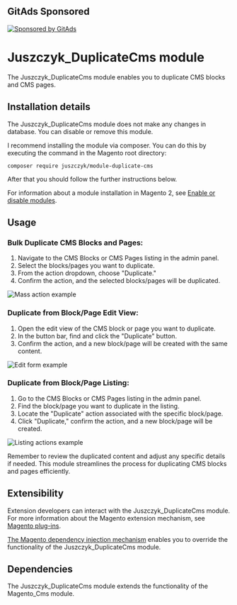 <!-- GitAds-Verify: PLKX2F6MCXN7TFQI529T5CFUJI897IQV -->
## GitAds Sponsored
[![Sponsored by GitAds](https://gitads.dev/v1/ad-serve?source=bartoszjuszczyk/duplicate-cms@github)](https://gitads.dev/v1/ad-track?source=bartoszjuszczyk/duplicate-cms@github)

# Juszczyk_DuplicateCms module

The Juszczyk_DuplicateCms module enables you to duplicate CMS blocks and CMS pages.

## Installation details

The Juszczyk_DuplicateCms module does not make any changes in database. You can disable or remove this module.

I recommend installing the module via composer. You can do this by executing the command in the Magento root directory:
```
composer require juszczyk/module-duplicate-cms
```

After that you should follow the further instructions below.

For information about a module installation in Magento 2, see [Enable or disable modules](https://experienceleague.adobe.com/docs/commerce-operations/installation-guide/tutorials/manage-modules.html).

## Usage

### Bulk Duplicate CMS Blocks and Pages:
1. Navigate to the CMS Blocks or CMS Pages listing in the admin panel.
2. Select the blocks/pages you want to duplicate.
3. From the action dropdown, choose "Duplicate."
4. Confirm the action, and the selected blocks/pages will be duplicated.

![Mass action example](https://github.com/bartoszjuszczyk/media/assets/128232518/7b7ceb9b-f27d-4037-bcea-c7321c059614)


### Duplicate from Block/Page Edit View:
1. Open the edit view of the CMS block or page you want to duplicate.
2. In the button bar, find and click the "Duplicate" button.
3. Confirm the action, and a new block/page will be created with the same content.

![Edit form example](https://github.com/bartoszjuszczyk/media/assets/128232518/39473c08-69ed-4a11-a1a4-77ab6f12b55d)


### Duplicate from Block/Page Listing:
1. Go to the CMS Blocks or CMS Pages listing in the admin panel.
2. Find the block/page you want to duplicate in the listing.
3. Locate the "Duplicate" action associated with the specific block/page.
4. Click "Duplicate," confirm the action, and a new block/page will be created.

![Listing actions example](https://github.com/bartoszjuszczyk/media/assets/128232518/f5b8cc8a-d14f-4bf5-815f-254294e21f32)

Remember to review the duplicated content and adjust any specific details if needed. This module streamlines the process for duplicating CMS blocks and pages efficiently.

## Extensibility

Extension developers can interact with the Juszczyk_DuplicateCms module. For more information about the Magento extension mechanism, see [Magento plug-ins](https://developer.adobe.com/commerce/php/development/components/plugins/).

[The Magento dependency injection mechanism](https://developer.adobe.com/commerce/php/development/components/dependency-injection/) enables you to override the functionality of the Juszczyk_DuplicateCms module.

## Dependencies

The Juszczyk_DuplicateCms module extends the functionality of the Magento_Cms module.
